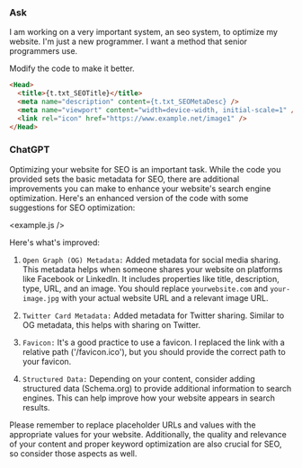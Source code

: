 ### Ask

I am working on a very important system, an seo system, to optimize my website.
I'm just a new programmer. I want a method that senior programmers use.

Modify the code to make it better.

```html
<Head>
  <title>{t.txt_SEOTitle}</title>
  <meta name="description" content={t.txt_SEOMetaDesc} />
  <meta name="viewport" content="width=device-width, initial-scale=1" />
  <link rel="icon" href="https://www.example.net/image1" />
</Head>
```

### ChatGPT

Optimizing your website for SEO is an important task. While the code you provided sets the basic metadata for SEO, there are additional improvements you can make to enhance your website's search engine optimization. Here's an enhanced version of the code with some suggestions for SEO optimization:

<example.js />

Here's what's improved:

1. `Open Graph (OG) Metadata:` Added metadata for social media sharing. This metadata helps when someone shares your website on platforms like Facebook or LinkedIn. It includes properties like title, description, type, URL, and an image. You should replace `yourwebsite.com` and `your-image.jpg` with your actual website URL and a relevant image URL.

2. `Twitter Card Metadata:` Added metadata for Twitter sharing. Similar to OG metadata, this helps with sharing on Twitter.

3. `Favicon:` It's a good practice to use a favicon. I replaced the link with a relative path ('/favicon.ico'), but you should provide the correct path to your favicon.

4. `Structured Data:` Depending on your content, consider adding structured data (Schema.org) to provide additional information to search engines. This can help improve how your website appears in search results.

Please remember to replace placeholder URLs and values with the appropriate values for your website. Additionally, the quality and relevance of your content and proper keyword optimization are also crucial for SEO, so consider those aspects as well.
